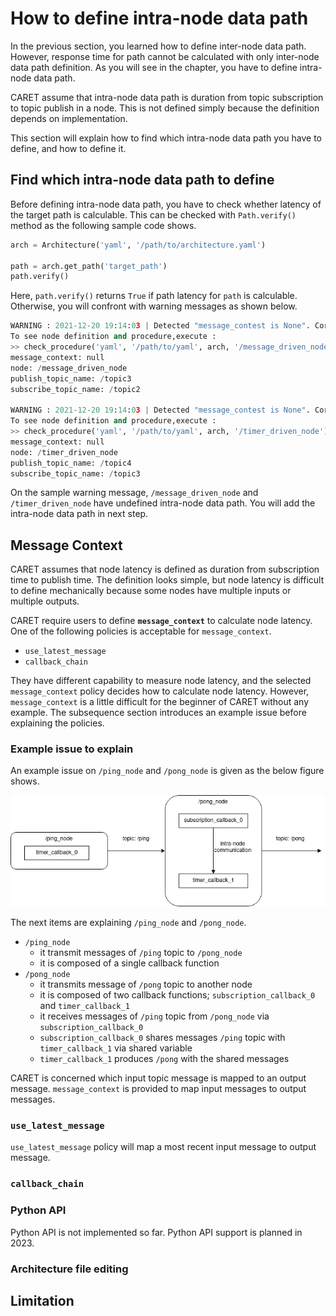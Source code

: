 # How to define intra-node data path

In the previous section, you learned how to define inter-node data path. However, response time for path cannot be calculated with only inter-node data path definition. As you will see in the chapter, you have to define intra-node data path.

CARET assume that intra-node data path is duration from topic subscription to topic publish in a node. This is not defined simply because the definition depends on implementation.

This section will explain how to find which intra-node data path you have to define, and how to define it.

## Find which intra-node data path to define

Before defining intra-node data path, you have to check whether latency of the target path is calculable. This can be checked with `Path.verify()` method as the following sample code shows.

```python
arch = Architecture('yaml', '/path/to/architecture.yaml')

path = arch.get_path('target_path')
path.verify()
```

Here, `path.verify()` returns `True` if path latency for `path` is calculable. Otherwise, you will confront with warning messages as shown below.

```python
WARNING : 2021-12-20 19:14:03 | Detected "message_contest is None". Correct these node_path definitions.
To see node definition and procedure,execute :
>> check_procedure('yaml', '/path/to/yaml', arch, '/message_driven_node')
message_context: null
node: /message_driven_node
publish_topic_name: /topic3
subscribe_topic_name: /topic2

WARNING : 2021-12-20 19:14:03 | Detected "message_contest is None". Correct these node_path definitions.
To see node definition and procedure,execute :
>> check_procedure('yaml', '/path/to/yaml', arch, '/timer_driven_node')
message_context: null
node: /timer_driven_node
publish_topic_name: /topic4
subscribe_topic_name: /topic3
```

On the sample warning message, `/message_driven_node` and `/timer_driven_node` have undefined intra-node data path. You will add the intra-node data path in next step.

## Message Context

CARET assumes that node latency is defined as duration from subscription time to publish time. The definition looks simple, but node latency is difficult to define mechanically because some nodes have multiple inputs or multiple outputs.

CARET require users to define **`message_context`** to calculate node latency. One of the following policies is acceptable for `message_context`.

- `use_latest_message`
- `callback_chain`

They have different capability to measure node latency, and the selected `message_context` policy decides how to calculate node latency. However, `message_context` is a little difficult for the beginner of CARET without any example. The subsequence section introduces an example issue before explaining the policies.

### Example issue to explain

An example issue on `/ping_node` and `/pong_node` is given as the below figure shows.

![Example Issue](../imgs/message_context_sample_issue.png)

The next items are explaining `/ping_node` and `/pong_node`.

- `/ping_node`
  - it transmit messages of `/ping` topic to `/pong_node`
  - it is composed of a single callback function
- `/pong_node`
  - it transmits message of `/pong` topic to another node
  - it is composed of two callback functions; `subscription_callback_0` and `timer_callback_1`
  - it receives messages of `/ping` topic from `/pong_node` via `subscription_callback_0`
  - `subscription_callback_0` shares messages `/ping` topic with `timer_callback_1` via shared variable
  - `timer_callback_1` produces `/pong` with the shared messages

CARET is concerned which input topic message is mapped to an output message. `message_context` is provided to map input messages to output messages.

### `use_latest_message`

`use_latest_message` policy will map a most recent input message to output message.

### `callback_chain`

### Python API

Python API is not implemented so far. Python API support is planned in 2023.

### Architecture file editing

## Limitation

